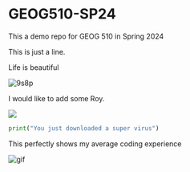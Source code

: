 # GEOG510-SP24

This a demo repo for GEOG 510 in Spring 2024

This is just a line. 



Life is beautiful 

![9s8p](https://github.com/nathansturgill/GEOG510-SP24/assets/147578367/ee7b7568-aa1e-440f-bc63-bb84ecbd1c22)

I would like to add some Roy.

![](https://media1.tenor.com/m/OlFuBA7nbToAAAAC/roy-kent-pink.gif)

```python
print("You just downloaded a super virus")
```


This perfectly shows my average coding experience

![gif](https://i.imgur.com/1yEp3rx.gif)

